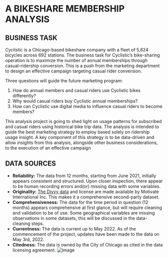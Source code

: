 # A BIKESHARE MEMBERSHIP ANALYSIS
## BUSINESS TASK
*Cyclistic* is a Chicago-based bikeshare company with a fleet of 5,824 bicycles across 692 stations. The business task for Cyclistic’s bike-sharing operation is to maximize the number of annual memberships through casual-ridership conversion. This is a push from the marketing department to design an effective campaign targeting casual rider conversion.

Three questions will guide the future marketing program:
1. How do annual members and casual riders use Cyclistic bikes differently?
2. Why would casual riders buy Cyclistic annual memberships?
3. How can Cyclistic use digital media to influence casual riders to become members?

This analysis project is going to shed light on usage patterns for subscribed and casual riders using historical bike trip data. The analysis is intended to guide the best marketing strategy to employ based solely on ridership usage insight. A key component of this strategy is to be data-driven and allow insights from this analysis, alongside other business considerations, to the execution of an effective campaign


## DATA SOURCES
- **Reliability:** The data from 12 months, starting from June 2021, initially appears consistent and structured. Upon closer inspection, there appear to be human recording errors and(or) missing data with some variables. 
- **Originality:** [The Divvy data](https://divvy-tripdata.s3.amazonaws.com/index.html) and license are made available by Motivate International Inc. This makes it a comprehensive second-party dataset. 
- **Comprehensiveness:** The data for the time period in question (12 months) appears comprehensive at first glance, but will require cleaning and validation to be of use. Some geographical variables are missing observations in some datasets, this will be discussed in the data-cleaning steps.
- **Currentness:** The data is current up to May 2022. As of the commencement of the project, updates have been made to the data on May 3rd, 2022.
- **Citedness:** The data is owned by the City of Chicago as cited in the data licensing agreement.
 ![image](https://github.com/Olumedey/Personal_Projects/assets/102380968/59b59851-8b31-4881-8bd5-0a9c2a37d8c6)

